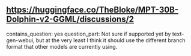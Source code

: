 ## https://huggingface.co/TheBloke/MPT-30B-Dolphin-v2-GGML/discussions/2

contains_question: yes
question_part: Not sure if supported yet by text-gen-webui, but at the very least I think it should use the different branch format that other models are currently using.